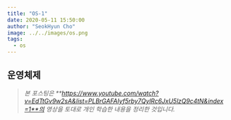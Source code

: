 ```yaml
---
title: "OS-1"
date: 2020-05-11 15:50:00
author: "SeokHyun Cho"
image: ../../images/os.png
tags:
  - os
---
```


## 운영체제

> _본 포스팅은 **https://www.youtube.com/watch?v=EdTtGv9w2sA&list=PLBrGAFAIyf5rby7QylRc6JxU5lzQ9c4tN&index=1**의 영상을 토대로 개인 학습한 내용을 정리한 것입니다._
